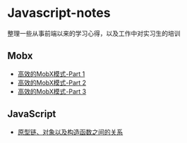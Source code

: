# Javascript-notes

整理一些从事前端以来的学习心得，以及工作中对实习生的培训

## Mobx
* [高效的MobX模式-Part 1](./mobx/effective_mobx_patterns_part_1.md)
* [高效的MobX模式-Part 2](./mobx/effective_mobx_patterns_part_2.md)
* [高效的MobX模式-Part 3](./mobx/effective_mobx_patterns_part_3.md)

## JavaScript
* [原型链、对象以及构造函数之间的关系](./javascript/原型链对象以及构造函数.md)